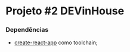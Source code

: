 # Projeto \#2 DEVinHouse

### Dependências
- [create-react-app](https://github.com/facebook/create-react-app) como toolchain;